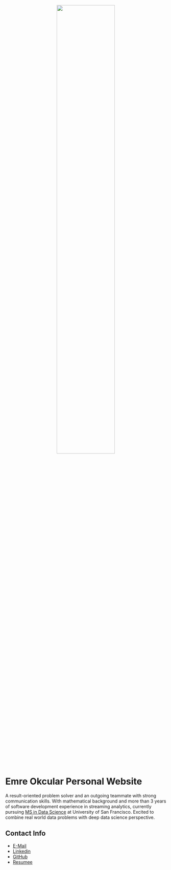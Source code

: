 <br>
<center><img src="https://micrio.vangoghmuseum.nl/iiif/QHzII/full/1280,/0/default.jpg?hash=F2W7ULW1V6Bdm_sv0iNxvtPhyjfg1Ust7-F9MO6fySM" style="width: 60%"/></center>
<br>
<br>

Emre Okcular Personal Website
=======

A result-oriented problem solver and an outgoing teammate with strong communication skills. With mathematical background and more than 3 years of software development experience in streaming analytics, currently pursuing [MS in Data Science](https://www.usfca.edu/arts-sciences/graduate-programs/data-science) at University of San Francisco. Excited to combine real world data problems with deep data science perspective.

## Contact Info

* [E-Mail](mailto:emreokcular@gmail.com)
* [Linkedin](https://www.linkedin.com/in/emreokcular)
* [GitHub](https://github.com/emreokcular)
* [Resumee](/resources/Emre_Okcular-CV.pdf)

